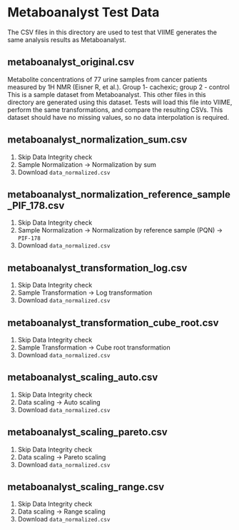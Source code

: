 # Metaboanalyst Test Data

The CSV files in this directory are used to test that VIIME generates the same analysis results as Metaboanalyst.

## metaboanalyst_original.csv

Metabolite concentrations of 77 urine samples from cancer patients measured by 1H NMR (Eisner R, et al.). Group 1- cachexic; group 2 - control
This is a sample dataset from Metaboanalyst.
This other files in this directory are generated using this dataset.
Tests will load this file into VIIME, perform the same transformations, and compare the resulting CSVs.
This dataset should have no missing values, so no data interpolation is required.

## metaboanalyst_normalization_sum.csv

1. Skip Data Integrity check
2. Sample Normalization -> Normalization by sum
3. Download `data_normalized.csv`

## metaboanalyst_normalization_reference_sample_PIF_178.csv

1. Skip Data Integrity check
2. Sample Normalization -> Normalization by reference sample (PQN) -> `PIF-178`
3. Download `data_normalized.csv`

## metaboanalyst_transformation_log.csv

1. Skip Data Integrity check
2. Sample Transformation -> Log transformation
3. Download `data_normalized.csv`

## metaboanalyst_transformation_cube_root.csv

1. Skip Data Integrity check
2. Sample Transformation -> Cube root transformation
3. Download `data_normalized.csv`

## metaboanalyst_scaling_auto.csv

1. Skip Data Integrity check
2. Data scaling -> Auto scaling
3. Download `data_normalized.csv`

## metaboanalyst_scaling_pareto.csv

1. Skip Data Integrity check
2. Data scaling -> Pareto scaling
3. Download `data_normalized.csv`

## metaboanalyst_scaling_range.csv

1. Skip Data Integrity check
2. Data scaling -> Range scaling
3. Download `data_normalized.csv`